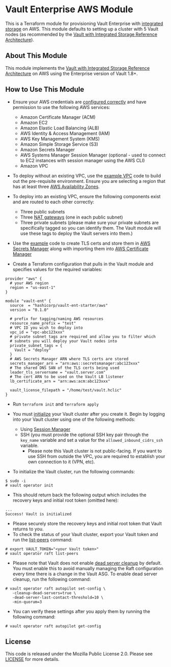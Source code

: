 # Vault Enterprise AWS Module

This is a Terraform module for provisioning Vault Enterprise with [integrated
storage](https://www.vaultproject.io/docs/concepts/integrated-storage) on AWS.
This module defaults to setting up a cluster with 5 Vault nodes (as recommended
by the [Vault with Integrated Storage Reference
Architecture](https://learn.hashicorp.com/vault/operations/raft-reference-architecture)).

## About This Module
This module implements the [Vault with Integrated Storage Reference
Architecture](https://learn.hashicorp.com/vault/operations/raft-reference-architecture#node)
on AWS using the Enterprise version of Vault 1.8+.

## How to Use This Module

- Ensure your AWS credentials are [configured
  correctly](https://docs.aws.amazon.com/cli/latest/userguide/cli-configure-files.html)
  and have permission to use the following AWS services:
    - Amazon Certificate Manager (ACM)
    - Amazon EC2
    - Amazon Elastic Load Balancing (ALB)
    - AWS Identity & Access Management (IAM)
    - AWS Key Management System (KMS)
    - Amazon Simple Storage Service (S3)
    - Amazon Secrets Manager
    - AWS Systems Manager Session Manager (optional - used to connect to EC2
      instances with session manager using the AWS CLI)
    - Amazon VPC

- To deploy without an existing VPC, use the [example
  VPC](https://github.com/hashicorp/terraform-aws-vault-ent-starter/tree/main/examples/aws-vpc)
  code to build out the pre-requisite environment. Ensure you are selecting a
  region that has at least three [AWS Availability
  Zones](https://docs.aws.amazon.com/AWSEC2/latest/UserGuide/using-regions-availability-zones.html#concepts-availability-zones).

- To deploy into an existing VPC, ensure the following components exist and are
  routed to each other correctly:
  - Three public subnets
  - Three [NAT
    gateways](https://docs.aws.amazon.com/vpc/latest/userguide/vpc-nat-gateway.html) (one in each public subnet)
  - Three private subnets (please make sure your private subnets are
    specifically tagged so you can identify them. The Vault module will use
    these tags to deploy the Vault servers into them.)

- Use the
  [example](https://github.com/hashicorp/terraform-aws-vault-ent-starter/tree/main/examples/aws-secrets-manager-acm)
  code to create TLS certs and store them in [AWS Secrets
  Manager](https://aws.amazon.com/secrets-manager/) along with importing them
  into [AWS Certificate Manager](https://aws.amazon.com/certificate-manager/)

- Create a Terraform configuration that pulls in the Vault module and specifies
  values for the required variables:

```hcl
provider "aws" {
  # your AWS region
  region = "us-east-1"
}

module "vault-ent" {
  source  = "hashicorp/vault-ent-starter/aws"
  version = "0.1.0"

  # prefix for tagging/naming AWS resources
  resource_name_prefix = "test"
  # VPC ID you wish to deploy into
  vpc_id = "vpc-abc123xxx"
  # private subnet tags are required and allow you to filter which
  # subnets you will deploy your Vault nodes into
  private_subnet_tags = {
    Vault = "deploy"
  }
  # AWS Secrets Manager ARN where TLS certs are stored
  secrets_manager_arn = "arn:aws::secretsmanager:abc123xxx"
  # The shared DNS SAN of the TLS certs being used
  leader_tls_servername = "vault.server.com"
  # The cert ARN to be used on the Vault LB listener
  lb_certificate_arn = "arn:aws:acm:abc123xxx"

  vault_license_filepath = "/home/test/vault.hclic"
}
```

  - Run `terraform init` and `terraform apply`

  - You must
    [initialize](https://www.vaultproject.io/docs/commands/operator/init#operator-init)
    your Vault cluster after you create it. Begin by logging into your Vault
    cluster using one of the following methods:
      - Using [Session
        Manager](https://docs.aws.amazon.com/AWSEC2/latest/UserGuide/session-manager.html)
      - SSH (you must provide the optional SSH key pair through the `key_name`
        variable and set a value for the `allowed_inbound_cidrs_ssh` variable.
          - Please note this Vault cluster is not public-facing. If you want to
            use SSH from outside the VPC, you are required to establish your own
            connection to it (VPN, etc).

  - To initialize the Vault cluster, run the following commands:

```
$ sudo -i
# vault operator init
```

  - This should return back the following output which includes the recovery
    keys and initial root token (omitted here):

```
...
Success! Vault is initialized
```

  - Please securely store the recovery keys and initial root token that Vault
    returns to you.
  - To check the status of your Vault cluster, export your Vault token and run
    the
    [list-peers](https://www.vaultproject.io/docs/commands/operator/raft#list-peers)
    command:

```
# export VAULT_TOKEN="<your Vault token>"
# vault operator raft list-peers
```

- Please note that Vault does not enable [dead server
  cleanup](https://www.vaultproject.io/docs/concepts/integrated-storage/autopilot#dead-server-cleanup)
  by default. You must enable this to avoid manually managing the Raft
  configuration every time there is a change in the Vault ASG. To enable dead
  server cleanup, run the following command:

 ```
# vault operator raft autopilot set-config \
    -cleanup-dead-servers=true \
    -dead-server-last-contact-threshold=10 \
    -min-quorum=3
 ```

- You can verify these settings after you apply them by running the following command:

```
# vault operator raft autopilot get-config
```

## License

This code is released under the Mozilla Public License 2.0. Please see
[LICENSE](https://github.com/hashicorp/terraform-aws-vault-ent-starter/blob/main/LICENSE)
for more details.

